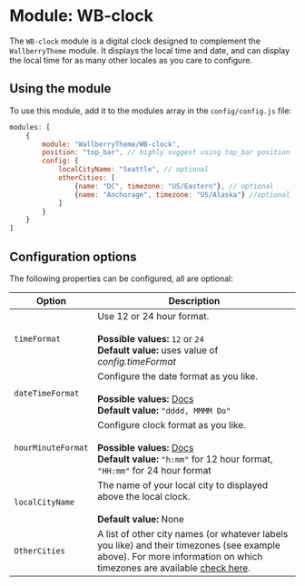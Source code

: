 # Module: WB-clock
The `WB-clock` module is a digital clock designed to complement the `WallberryTheme` module. It displays the local time and date, and can display the local time for as many other locales as you care to configure.

## Using the module

To use this module, add it to the modules array in the `config/config.js` file:
````javascript
modules: [
	{
		module: "WallberryTheme/WB-clock",
		position: "top_bar", // highly suggest using top_bar position
		config: {
			localCityName: "Seattle", // optional
			otherCities: [
				{name: "DC", timezone: "US/Eastern"}, // optional
				{name: "Anchorage", timezone: "US/Alaska"} //optional
			]
		}
	}
]
````

## Configuration options

The following properties can be configured, all are optional:

| Option            | Description
| ----------------- | -----------
| `timeFormat`      | Use 12 or 24 hour format. <br><br> **Possible values:** `12` or `24` <br> **Default value:** uses value of _config.timeFormat_
| `dateTimeFormat`  | Configure the date format as you like. <br><br> **Possible values:** [Docs](http://momentjs.com/docs/#/displaying/format/) <br> **Default value:** `"dddd, MMMM Do"`
| `hourMinuteFormat`| Configure clock format as you like. <br><br> **Possible values:** [Docs](http://momentjs.com/docs/#/displaying/format/) <br> **Default value:** `"h:mm"` for 12 hour format, `"HH:mm"` for 24 hour format
| `localCityName`   | The name of your local city to displayed above the local clock. <br><br> **Default value:** None
| `OtherCities`     | A list of other city names (or whatever labels you like) and their timezones (see example above). For more information on which timezones are available [check here](https://momentjs.com/timezone/docs/#/data-formats/packed-format/).
